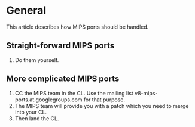 # General #
This article describes how MIPS ports should be handled.

## Straight-forward MIPS ports ##
  1. Do them yourself.

## More complicated MIPS ports ##
  1. CC the MIPS team in the CL. Use the mailing list v8-mips-ports.at.googlegroups.com for that purpose.
  1. The MIPS team will provide you with a patch which you need to merge into your CL.
  1. Then land the CL.